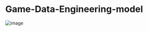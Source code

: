 # Game-Data-Engineering-model


![image](https://github.com/harshita-mohan/Data-Engineering-model/assets/22547288/ca5e8e4d-bcd4-4126-a490-7242a5b61707)


